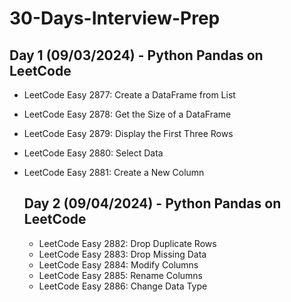 # 30-Days-Interview-Prep

## Day 1 (09/03/2024) - Python Pandas on LeetCode
- LeetCode Easy 2877: Create a DataFrame from List 
- LeetCode Easy 2878: Get the Size of a DataFrame 
- LeetCode Easy 2879: Display the First Three Rows
- LeetCode Easy 2880: Select Data
- LeetCode Easy 2881: Create a New Column

  ## Day 2 (09/04/2024) - Python Pandas on LeetCode
  - LeetCode Easy 2882: Drop Duplicate Rows
  - LeetCode Easy 2883: Drop Missing Data
  - LeetCode Easy 2884: Modify Columns
  - LeetCode Easy 2885: Rename Columns
  - LeetCode Easy 2886: Change Data Type

